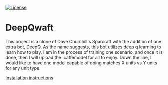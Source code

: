 [![License](https://img.shields.io/github/license/mashape/apistatus.svg)](LICENSE)
# DeepQwaft

This project is a clone of Dave Churchill's Sparcraft with the addition of one extra bot, DeepQ. 
As the name suggests, this bot utilizes deep q learning to learn how to play. I am in the process
of training one scenario, and once it is done, then I will upload the .caffemodel for all to enjoy.
Down the line, I would like to have one model capable of doing matches X units vs Y units for any 
unit type. 

[Installation instructions](https://github.com/TuringsEgo/deepcraft/blob/master/INSTALL.md)
